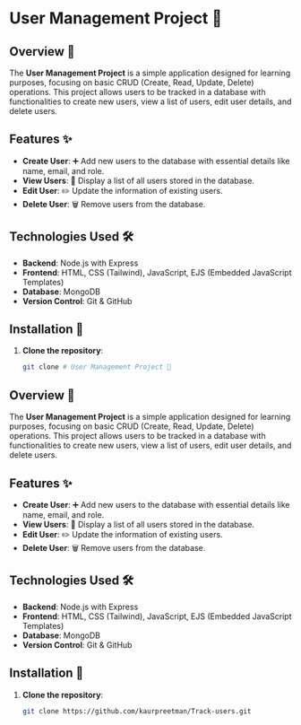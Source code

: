 # User Management Project 👥

## Overview 📝

The **User Management Project** is a simple application designed for learning purposes, focusing on basic CRUD (Create, Read, Update, Delete) operations. This project allows users to be tracked in a database with functionalities to create new users, view a list of users, edit user details, and delete users.

## Features ✨

- **Create User**: ➕ Add new users to the database with essential details like name, email, and role.
- **View Users**: 👀 Display a list of all users stored in the database.
- **Edit User**: ✏️ Update the information of existing users.
- **Delete User**: 🗑️ Remove users from the database.

## Technologies Used 🛠️

- **Backend**: Node.js with Express
- **Frontend**: HTML, CSS (Tailwind), JavaScript, EJS (Embedded JavaScript Templates)
- **Database**: MongoDB
- **Version Control**: Git & GitHub

## Installation 🚀

1. **Clone the repository**:
   ```bash
   git clone # User Management Project 👥

## Overview 📝

The **User Management Project** is a simple application designed for learning purposes, focusing on basic CRUD (Create, Read, Update, Delete) operations. This project allows users to be tracked in a database with functionalities to create new users, view a list of users, edit user details, and delete users.

## Features ✨

- **Create User**: ➕ Add new users to the database with essential details like name, email, and role.
- **View Users**: 👀 Display a list of all users stored in the database.
- **Edit User**: ✏️ Update the information of existing users.
- **Delete User**: 🗑️ Remove users from the database.

## Technologies Used 🛠️

- **Backend**: Node.js with Express
- **Frontend**: HTML, CSS (Tailwind), JavaScript, EJS (Embedded JavaScript Templates)
- **Database**: MongoDB
- **Version Control**: Git & GitHub

## Installation 🚀

1. **Clone the repository**:
   ```bash
   git clone https://github.com/kaurpreetman/Track-users.git

